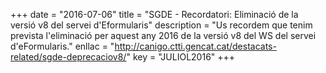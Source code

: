 +++
date        = "2016-07-06"
title       = "SGDE - Recordatori: Eliminació de la versió v8 del servei d'Eformularis"
description = "Us recordem que tenim prevista l'eliminació per aquest any 2016 de la versió v8 del WS del servei d'eFormularis."
enllac      = "http://canigo.ctti.gencat.cat/destacats-related/sgde-deprecaciov8/"
key         = "JULIOL2016"
+++
